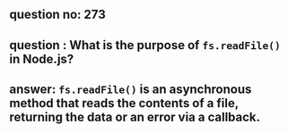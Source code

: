 
      
## question no: 273

## question : What is the purpose of `fs.readFile()` in Node.js?

## answer: `fs.readFile()` is an asynchronous method that reads the contents of a file, returning the data or an error via a callback.
      